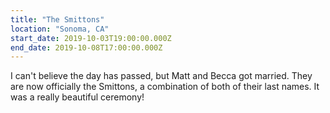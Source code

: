 ```yaml
---
title: "The Smittons"
location: "Sonoma, CA"
start_date: 2019-10-03T19:00:00.000Z
end_date: 2019-10-08T17:00:00.000Z
---
```


I can't believe the day has passed, but Matt and Becca got married. They are now officially the Smittons, a combination of both of their last names. It was a really beautiful ceremony!
